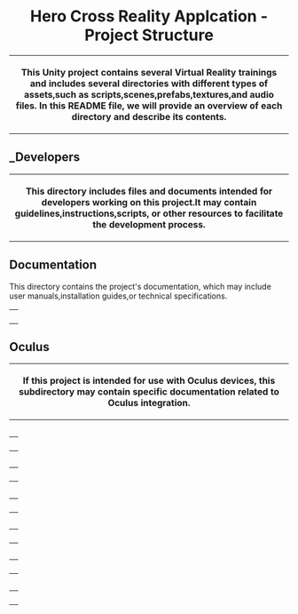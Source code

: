 <!DOCTYPE html>
<html>
<body>
<style>
h1 {text-align: center;}
</style>
<h1>Hero Cross Reality Applcation - Project Structure</h2>

<table><tr>
<th><p>This Unity project contains several Virtual Reality trainings and includes several
directories with different types of assets,such as scripts,scenes,prefabs,textures,and
audio files. In this README file, we will provide an overview of each directory and describe
its contents.
</th> </tr> </p> </table>
<h2>_Developers</h2>
<table><tr>
<th><p>This directory includes files and documents intended for developers
 working on this project.It may contain guidelines,instructions,scripts,
 or other resources to facilitate the development process.
</th> </tr> </p> </table>
</table>
<h2>Documentation</h2>
<table><tr>This directory contains the project's documentation,
which may include user manuals,installation guides,or technical specifications.
<th><p>
</th> </tr> </p> </table>
</table>
<h2>Oculus</h2>
<table><tr>
<th><p>If this project is intended for use with Oculus devices,
this subdirectory may contain specific documentation related to 
Oculus integration.
</th> </tr> </p> </table>
</table>
<h2> </h2>
<table><tr>
<th><p>
</th> </tr> </p> </table>
</table>
<h2> </h2>
<table><tr>
<th><p>
</th> </tr> </p> </table>
</table>
<h2> </h2>
<table><tr>
<th><p>
</th> </tr> </p> </table>
</table>
<h2> </h2>
<table><tr>
<th><p>
</th> </tr> </p> </table>
</table>
<h2> </h2>
<table><tr>
<th><p>
</th> </tr> </p> </table>
</table>
<h2> </h2>
<table><tr>
<th><p>
</th> </tr> </p> </table>
</table>
</body>
</html>
